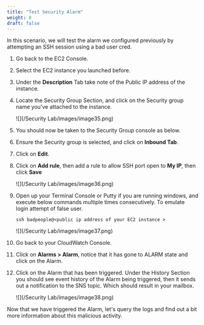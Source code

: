 ```yaml
---
title: "Test Security Alarm"
weight: 8
draft: false
---
```


In this scenario, we will test the alarm we configured previously by attempting an SSH session using a bad user cred.

1. Go back to the EC2 Console.

2. Select the EC2 instance you launched before.

3. Under the **Description** Tab take note of the Public IP address of the instance.

4. Locate the Security Group Section, and click on the Security group name you've attached to the instance.

    ![](/Security Lab/images/image35.png)

5. You should now be taken to the Security Group console as below.

6. Ensure the Security group is selected, and click on **Inbound Tab**.

7. Click on **Edit**.

8. Click on **Add rule**, then add a rule to allow SSH port open to **My IP**, then click **Save**

    ![](/Security Lab/images/image36.png)

9.  Open up your Terminal Console or Putty if you are running windows, and execute below commands multiple times consecutively.
    To emulate login attempt of false user.

    `ssh badpeople@<public ip address of your EC2 instance >`

    ![](/Security Lab/images/image37.png)

10. Go back to your CloudWatch Console.

11. Click on **Alarms > Alarm**, notice that it has gone to ALARM state and click on the Alarm.

12. Click on the Alarm that has been triggered.
    Under the History Section you should see event history of the Alarm being triggered, then it sends out a notification to the SNS topic.
    Which should result in your mailbox.

    ![](/Security Lab/images/image38.png)

Now that we have triggered the Alarm, let's query the logs and find out a bit more information about this malicious activity.